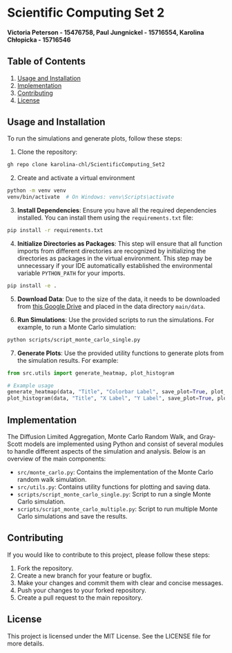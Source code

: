# Scientific Computing Set 2
#### Victoria Peterson - 15476758, Paul Jungnickel - 15716554, Karolina Chłopicka - 15716546

## Table of Contents

1. [Usage and Installation](#usage-and-installation)
2. [Implementation](#implementation)
3. [Contributing](#contributing)
4. [License](#license)


## Usage and Installation
To run the simulations and generate plots, follow these steps:

1. Clone the repository:
```sh
gh repo clone karolina-chl/ScientificComputing_Set2
```

2. Create and activate a virtual environment
``` sh
python -m venv venv
venv/bin/activate  # On Windows: venv\Scripts\activate
```

3. **Install Dependencies**: Ensure you have all the required dependencies installed. You can install them using the `requirements.txt` file:
```sh
pip install -r requirements.txt
```

4. **Initialize Directories as Packages**: This step will ensure that all function imports from different directories are recognized by initializing the directories as packages in the virtual environment. This step may be unnecessary if your IDE automatically established the environmental variable `PYTHON_PATH` for your imports.
``` sh
pip install -e .
```

5. **Download Data**: Due to the size of the data, it needs to be downloaded from [this Google Drive](https://drive.google.com/drive/folders/1fPOr1cQ9oqUu0NXwZVy0CqGNobJ3KBoG?usp=sharing) and placed in the data directory `main/data`.

6. **Run Simulations**: Use the provided scripts to run the simulations. For example, to run a Monte Carlo simulation:
```sh
python scripts/script_monte_carlo_single.py
```

7. **Generate Plots**: Use the provided utility functions to generate plots from the simulation results. For example:
```python
from src.utils import generate_heatmap, plot_histogram

# Example usage
generate_heatmap(data, "Title", "Colorbar Label", save_plot=True, plot_file_name="heatmap.png")
plot_histogram(data, "Title", "X Label", "Y Label", save_plot=True, plot_file_name="histogram.png")
```

## Implementation
The Diffusion Limited Aggregation, Monte Carlo Random Walk, and Gray-Scott models are implemented using Python and consist of several modules to handle different aspects of the simulation and analysis. Below is an overview of the main components:

- `src/monte_carlo.py`: Contains the implementation of the Monte Carlo random walk simulation.
- `src/utils.py`: Contains utility functions for plotting and saving data.
- `scripts/script_monte_carlo_single.py`: Script to run a single Monte Carlo simulation.
- `scripts/script_monte_carlo_multiple.py`: Script to run multiple Monte Carlo simulations and save the results.

## Contributing
If you would like to contribute to this project, please follow these steps:

1. Fork the repository.
2. Create a new branch for your feature or bugfix.
3. Make your changes and commit them with clear and concise messages.
4. Push your changes to your forked repository.
5. Create a pull request to the main repository.

## License
This project is licensed under the MIT License. See the LICENSE file for more details.